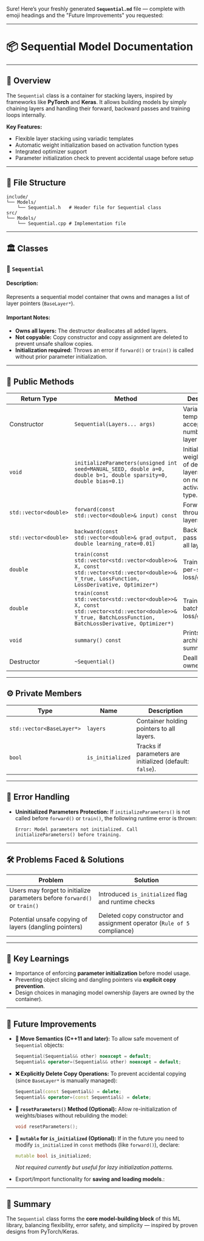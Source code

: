 Sure! Here’s your freshly generated **`Sequential.md`** file — complete with emoji headings and the "Future Improvements" you requested:

---

# 📦 Sequential Model Documentation

---

## 📝 Overview

The `Sequential` class is a container for stacking layers, inspired by frameworks like **PyTorch** and **Keras**.
It allows building models by simply chaining layers and handling their forward, backward passes and training loops internally.

**Key Features:**

* Flexible layer stacking using variadic templates
* Automatic weight initialization based on activation function types
* Integrated optimizer support
* Parameter initialization check to prevent accidental usage before setup

---

## 📂 File Structure

```
include/
└── Models/
    └── Sequential.h   # Header file for Sequential class
src/
└── Models/
    └── Sequential.cpp # Implementation file
```

---

## 🏛️ Classes

### 🔹 `Sequential`

#### Description:

Represents a sequential model container that owns and manages a list of layer pointers (`BaseLayer*`).

#### Important Notes:

* **Owns all layers:** The destructor deallocates all added layers.
* **Not copyable:** Copy constructor and copy assignment are deleted to prevent unsafe shallow copies.
* **Initialization required:** Throws an error if `forward()` or `train()` is called without prior parameter initialization.

---

## 🔧 Public Methods

| Return Type           | Method                                                                                                                                                 | Description                                                               |
| --------------------- | ------------------------------------------------------------------------------------------------------------------------------------------------------ | ------------------------------------------------------------------------- |
| Constructor           | `Sequential(Layers... args)`                                                                                                                           | Variadic template to accept any number of layer pointers.                 |
| `void`                | `initializeParameters(unsigned int seed=MANUAL_SEED, double a=0, double b=1, double sparsity=0, double bias=0.1)`                                      | Initializes weights/biases of dense layers based on next activation type. |
| `std::vector<double>` | `forward(const std::vector<double>& input) const`                                                                                                      | Forward pass through all layers.                                          |
| `std::vector<double>` | `backward(const std::vector<double>& grad_output, double learning_rate=0.01)`                                                                          | Backward pass through all layers.                                         |
| `double`              | `train(const std::vector<std::vector<double>>& X, const std::vector<std::vector<double>>& Y_true, LossFunction, LossDerivative, Optimizer*)`           | Train using per-sample loss/gradient.                                     |
| `double`              | `train(const std::vector<std::vector<double>>& X, const std::vector<std::vector<double>>& Y_true, BatchLossFunction, BatchLossDerivative, Optimizer*)` | Train using batch-aware loss/gradient.                                    |
| `void`                | `summary() const`                                                                                                                                      | Prints model architecture summary.                                        |
| Destructor            | `~Sequential()`                                                                                                                                        | Deallocates all owned layers.                                             |

---

## ⚙️ Private Members

| Type                      | Name             | Description                                              |
| ------------------------- | ---------------- | -------------------------------------------------------- |
| `std::vector<BaseLayer*>` | `layers`         | Container holding pointers to all layers.                |
| `bool`                    | `is_initialized` | Tracks if parameters are initialized (default: `false`). |

---

## 🚨 Error Handling

* **Uninitialized Parameters Protection:**
  If `initializeParameters()` is not called before `forward()` or `train()`, the following runtime error is thrown:

  ```
  Error: Model parameters not initialized. Call initializeParameters() before training.
  ```

---

## 🛠️ Problems Faced & Solutions

| Problem                                                                   | Solution                                                                  |
| ------------------------------------------------------------------------- | ------------------------------------------------------------------------- |
| Users may forget to initialize parameters before `forward()` or `train()` | Introduced `is_initialized` flag and runtime checks                       |
| Potential unsafe copying of layers (dangling pointers)                    | Deleted copy constructor and assignment operator (`Rule of 5` compliance) |

---

## 🌱 Key Learnings

* Importance of enforcing **parameter initialization** before model usage.
* Preventing object slicing and dangling pointers via **explicit copy prevention**.
* Design choices in managing model ownership (layers are owned by the container).

---

## 🚧 Future Improvements

* **🚚 Move Semantics (C++11 and later):**
  To allow safe movement of `Sequential` objects:

  ```cpp
  Sequential(Sequential&& other) noexcept = default;
  Sequential& operator=(Sequential&& other) noexcept = default;
  ```

* **❌ Explicitly Delete Copy Operations:**
  To prevent accidental copying (since `BaseLayer*` is manually managed):

  ```cpp
  Sequential(const Sequential&) = delete;
  Sequential& operator=(const Sequential&) = delete;
  ```

* **🔄 `resetParameters()` Method (Optional):**
  Allow re-initialization of weights/biases without rebuilding the model:

  ```cpp
  void resetParameters();
  ```

* **🔧 `mutable` for `is_initialized` (Optional):**
  If in the future you need to modify `is_initialized` in `const` methods (like `forward()`), declare:

  ```cpp
  mutable bool is_initialized;
  ```

  *Not required currently but useful for lazy initialization patterns.*

* Export/Import functionality for **saving and loading models**.:

---

## 🎯 Summary

The `Sequential` class forms the **core model-building block** of this ML library, balancing flexibility, error safety, and simplicity — inspired by proven designs from PyTorch/Keras.
